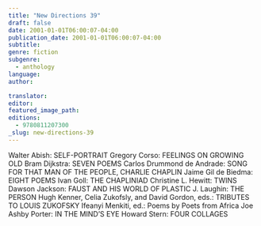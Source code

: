 ```yaml
---
title: "New Directions 39"
draft: false
date: 2001-01-01T06:00:07-04:00
publication_date: 2001-01-01T06:00:07-04:00
subtitle:
genre: fiction
subgenre:
  - anthology
language:
author:

translator:
editor:
featured_image_path:
editions:
  - 9780811207300
_slug: new-directions-39
---
```


Walter Abish: SELF-PORTRAIT Gregory Corso: FEELINGS ON GROWING OLD Bram Dijkstra: SEVEN POEMS Carlos Drummond de Andrade: SONG FOR THAT MAN OF THE PEOPLE, CHARLIE CHAPLIN Jaime Gil de Biedma: EIGHT POEMS Ivan Goll: THE CHAPLINIAD Christine L. Hewitt: TWINS Dawson Jackson: FAUST AND HIS WORLD OF PLASTIC J. Laughin: THE PERSON Hugh Kenner, Celia Zukofsly, and David Gordon, eds.: TRIBUTES TO LOUIS ZUKOFSKY Ifeanyi Menkiti, ed.: Poems by Poets from Africa Joe Ashby Porter: IN THE MIND’S EYE Howard Stern: FOUR COLLAGES

